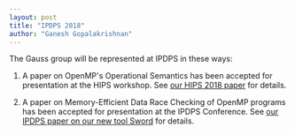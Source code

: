 ```yaml
---
layout: post
title: "IPDPS 2018"
author: "Ganesh Gopalakrishnan"
---
```


The Gauss group will be represented at IPDPS in these ways:

1. A paper on OpenMP's Operational Semantics has been accepted
   for presentation at the HIPS workshop.
   See [our HIPS 2018 paper](http://hips2018.mnm-team.org/) for details.

2. A paper on Memory-Efficient Data Race Checking of OpenMP programs
   has been accepted for presentation at the IPDPS Conference.
   See [our IPDPS paper on our new tool Sword](http://soarlab.org/2018/02/ipdps2018-agrlla/) for details.

   
